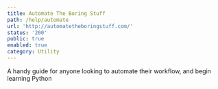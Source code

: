 ```yaml
---
title: Automate The Boring Stuff
path: /help/automate
url: 'http://automatetheboringstuff.com/'
status: '200'
public: true
enabled: true
category: Utility
---
```

A handy guide for anyone looking to automate their workflow, and begin learning Python
